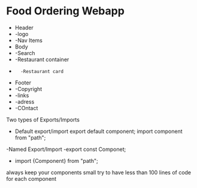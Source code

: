 # Food Ordering Webapp 

 * Header
 *    -logo
 *    -Nav Items
 * Body
 *    -Search
 *    -Restaurant container
 *       -Restaurant card
 * Footer
 *    -Copyright
 *    -links
 *    -adress
 *    -COntact


 Two types of Exports/Imports
 - Default export/import 
   export default component;
   import component from "path";

-Named Export/Import
  -export const Componet;
  - import {Component} from "path";


always keep your components small
try to have less than 100 lines of code for each component